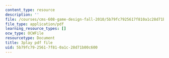 ```yaml
---
content_type: resource
description: ''
file: /courses/cms-608-game-design-fall-2010/5b79fc7925617f810a1c28d71b00c600_68557.pdf
file_type: application/pdf
learning_resource_types: []
ocw_type: OCWFile
resourcetype: Document
title: 3play pdf file
uid: 5b79fc79-2561-7f81-0a1c-28d71b00c600
---
```

